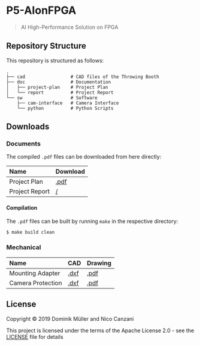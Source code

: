 # P5-AIonFPGA

> AI High-Performance Solution on FPGA

## Repository Structure

This repository is structured as follows:

```
.
├── cad                 # CAD files of the Throwing Booth
├── doc                 # Documentation
│   ├── project-plan    # Project Plan
│   └── report          # Project Report
└── sw                  # Software
    ├── cam-interface   # Camera Interface
    └── python          # Python Scripts
```

## Downloads

### Documents

The compiled `.pdf` files can be downloaded from here directly:

| Name           | Download             |
|:-------------- |:-------------------- |
| Project Plan   | [.pdf][Project Plan] |
| Project Report | [/][Project Report]  |

#### Compilation

The `.pdf` files can be built by running `make` in the respective directory:

```bash
$ make build clean
```

### Mechanical

| Name               | CAD                       | Drawing                           |
|:------------------ |:------------------------- |:--------------------------------- |
| Mounting Adapter   | [.dxf][Mounting Adapter]  | [.pdf][Mounting Adapter Drawing]  |
| Camera Protection  | [.dxf][Camera Protection] | [.pdf][Camera Protection Drawing] |

## License

Copyright &copy; 2019 Dominik Müller and Nico Canzani

This project is licensed under the terms of the Apache License 2.0 - see the [LICENSE](LICENSE "LICENSE") file for details

[Project Plan]: https://github.com/MuellerDominik/P5-AIonFPGA/releases/download/v0.0.2/p5_aionfpga_project-plan_canzani_mueller.pdf
[Project Report]: #
[Mounting Adapter]: https://github.com/MuellerDominik/P5-AIonFPGA/releases/download/v0.0.3/MountingAdapter.dxf
[Camera Protection]: https://github.com/MuellerDominik/P5-AIonFPGA/releases/download/v0.0.3/CameraProtection.dxf
[Mounting Adapter Drawing]: https://github.com/MuellerDominik/P5-AIonFPGA/releases/download/v0.0.3/MountingAdapter.pdf
[Camera Protection Drawing]: https://github.com/MuellerDominik/P5-AIonFPGA/releases/download/v0.0.3/CameraProtection.pdf
